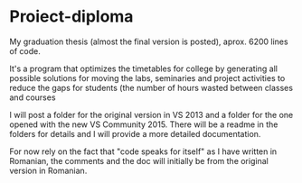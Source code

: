 # Proiect-diploma
My graduation thesis (almost the final version is posted), aprox. 6200 lines of code.

It's a program that optimizes the timetables for college by generating all possible solutions for moving the labs, seminaries and project activities to reduce the gaps for students (the number of hours wasted between classes and courses

I will post a folder for the original version in VS 2013 and a folder for the one opened with the new VS Community 2015. 
There will be a readme in the folders for details and I will provide a more detailed documentation.

For now rely on the fact that "code speaks for itself" as I have written in Romanian, the comments and the doc will initially be from the original version in Romanian.
